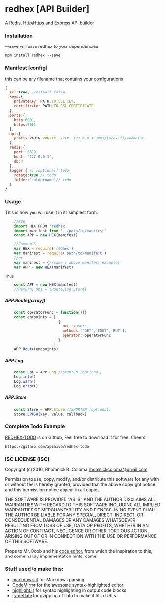 # redhex [API Builder]

A Redis, Http/Https and Express API builder

### Installation
--save will save redhex to your dependencies
```
npm install redhex --save
```
### Manifest [config]
this can be any filename that contains your configurations
```javascript
{
  ssl:true, //dafault false
  keys:{
    privateKey: PATH.TO.SSL.KEY,
    certificate: PATH.TO.SSL.CERTIFICATE
  },
  ports:{
    http:6001,
    https:7001
  },
  api:{
    prefix:ROUTE.PREFIX, //EX: 127.0.0.1:7001/[prexif]/endpoint
  },
  redis:{
    port: 6379,
    host: '127.0.0.1',
    db:4
  },
  logger:{ // [optional] todo
  	rotate:true // todo
    folder:'foldername'// todo
  }
}
```

### Usage
This is how you will use it in its simplest form.
```javascript
	//ES6
	import HEX FROM 'redhex'
    import manifest from '../path/to/manifest'
    const APP = new HEX(manifest)

    //CommonJS
    var HEX = require('redhex')
    var manifest = require('path/to/manifest')
    //or   
    var manifest = {//same a above manifest example}
    var APP = new HEX(manifest)
```
`Thus`
```javascript
    const APP = new HEX(manifest)
    //Returns Obj = {Route,Log,Store}
```
##### APP.Route([array])
```javascript
    const operatorFunc = function(){}
    const endpoints = [
                        {
                          url:'/user',
                          methods:['GET','POST','PUT'],
                          operator: operatorFunc
                        }
                      ]
    APP.Route(endpoints)
```
##### APP.Log
```javascript
    const Log = APP.Log //SHORTEN [optional]
    Log.info()
    Log.warn()
    Log.error()
```
##### APP.Store
```javascript
	const Store = APP.Store //SHORTEN [optional]
    Store.LPUSH(key, value, callback)
```

### Complete Todo Example
[REDHEX-TODO](https://github.com/apihive/redhex-todo) is on Github, Feel free to download it for free. Cheers!
```
https://github.com/apihive/redhex-todo
```

### ISC LICENSE (ISC)

Copyright (c) 2016, Rhomnick B. Coloma rhomnickcoloma@gmail.com

Permission to use, copy, modify, and/or distribute this software for any
with or without fee is hereby granted, provided that the above copyright
notice and this permission notice appear in all copies.

THE SOFTWARE IS PROVIDED "AS IS" AND THE AUTHOR DISCLAIMS ALL WARRANTIES
WITH REGARD TO THIS SOFTWARE INCLUDING ALL IMPLIED WARRANTIES OF
MERCHANTABILITY AND FITNESS. IN NO EVENT SHALL THE AUTHOR BE LIABLE FOR
ANY SPECIAL, DIRECT, INDIRECT, OR CONSEQUENTIAL DAMAGES OR ANY DAMAGES
WHATSOEVER RESULTING FROM LOSS OF USE, DATA OR PROFITS, WHETHER IN AN
ACTION OF CONTRACT, NEGLIGENCE OR OTHER TORTIOUS ACTION, ARISING OUT OF
OR IN CONNECTION WITH THE USE OR PERFORMANCE OF THIS SOFTWARE.


Props to Mr. Doob and his [code editor](http://mrdoob.com/projects/code-editor/), from which
the inspiration to this, and some handy implementation hints, came.

### Stuff used to make this:

 * [markdown-it](https://github.com/markdown-it/markdown-it) for Markdown parsing
 * [CodeMirror](http://codemirror.net/) for the awesome syntax-highlighted editor
 * [highlight.js](http://softwaremaniacs.org/soft/highlight/en/) for syntax highlighting in output code blocks
 * [js-deflate](https://github.com/dankogai/js-deflate) for gzipping of data to make it fit in URLs
